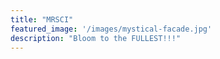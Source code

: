 ```yaml
---
title: "MRSCI"
featured_image: '/images/mystical-facade.jpg'
description: "Bloom to the FULLEST!!!"
---
```

